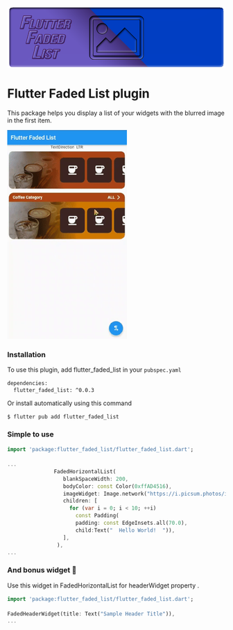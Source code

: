 ![Screenshot](https://github.com/esmaeil-ahmadipour/flutter_faded_list/blob/master/img/banner.png?raw=true "Flutter Faded List Banner")
# Flutter Faded List plugin

This package helps you display a list of your widgets with the blurred image in the first item.

![Screenshot](https://github.com/esmaeil-ahmadipour/flutter_faded_list/blob/master/img/flutter_faded_list.gif?raw=true "Flutter Faded List Demo")

### Installation

To use this plugin, add flutter_faded_list in your `pubspec.yaml`

```
dependencies:
  flutter_faded_list: ^0.0.3
```

Or install automatically using this command

```
$ flutter pub add flutter_faded_list
```

### Simple to use

```dart
import 'package:flutter_faded_list/flutter_faded_list.dart';

...
               FadedHorizontalList(
                  blankSpaceWidth: 200,
                  bodyColor: const Color(0xffAD4516),
                  imageWidget: Image.network("https://i.picsum.photos/id/478/536/354.jpg?hmac=adxYyHX8WcCfHkk07quT2s92fbC7vY2QttaeBztwxgI"),
                  children: [
                    for (var i = 0; i < 10; ++i)
                      const Padding(
                      padding: const EdgeInsets.all(70.0),
                      child:Text("  Hello World!  ")),
                  ],
                ),
...
```

### And bonus widget 🎉
Use this widget in FadedHorizontalList for headerWidget property .

```dart
import 'package:flutter_faded_list/flutter_faded_list.dart';

FadedHeaderWidget(title: Text("Sample Header Title")),
...